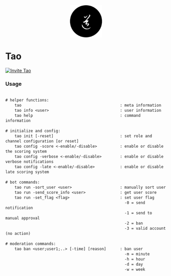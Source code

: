 <div align="center">
	<img
		src="img/tao.png"
		alt="tao"
		width="100px"
		height="100px"
	/>
</div>

# Tao

[![Invite Tao](https://img.shields.io/badge/Invite-Tao-000000?style=flat&colorA=000000&colorB=000000)](https://discord.com/oauth2/authorize?client_id=732330652539682857&scope=bot&permissions=8)

### Usage

```

# helper functions:
    tao                                           : meta information
    tao info <user>                               : user information
    tao help                                      : command information

# initialize and config:
    tao init [-reset]                             : set role and channel configuration [or reset]
    tao config -score <-enable/-disable>          : enable or disable the scoring system
    tao config -verbose <-enable/-disable>        : enable or disable verbose notifications
    tao config -late <-enable/-disable>           : enable or disable late scoring system

# bot commands:
    tao run -sort_user <user>                     : manually sort user
    tao run -send_score_info <user>               : get user score
    tao run -set_flag <flag>                      : set user flag
                                                    -0 = send notification
                                                    -1 = send to manual approval
                                                    -2 = ban
                                                    -3 = valid account (no action)

# moderation commands:
    tao ban <user;user1;..> [-time] [reason]      : ban user
                                                    -m = minute
                                                    -h = hour
                                                    -d = day
                                                    -w = week
```

